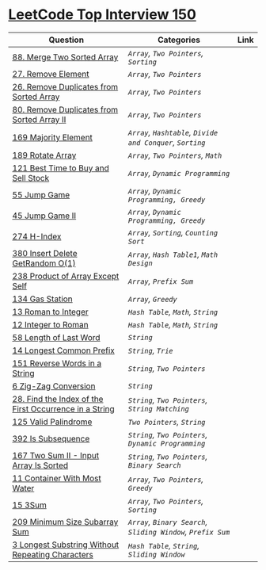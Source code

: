 # [LeetCode Top Interview 150](https://leetcode.com/studyplan/top-interview-150/)


|    Question    |          Categories           |           Link              |
|----------------|-------------------------------|-----------------------------|
|<a href="https://github.com/muhammedsamal/LeetCode-Top-Interview-150/tree/main/Array%5CString/88%20Merge%20Sorted%20Array">88. Merge Two Sorted Array</a>|*`Array`, `Two Pointers`, `Sorting`*           |           |
|<a href="https://github.com/muhammedsamal/LeetCode-Top-Interview-150/tree/main/Array%5CString/27%20Remove%20Element">27. Remove Element </a>         |*`Array`, `Two Pointers`*            |           |
|<a href="https://github.com/muhammedsamal/LeetCode-Top-Interview-150/tree/main/Array%5CString/26%20Remove%20Duplicates%20from%20Sorted%20Array">26. Remove Duplicates from Sorted Array </a>         |*`Array`, `Two Pointers`*            |           |
|<a href="https://github.com/muhammedsamal/LeetCode-Top-Interview-150/tree/main/Array%5CString/80%20Remove%20Duplicates%20From%20Sorted%20Array%20II">80. Remove Duplicates from Sorted Array II</a>         |*`Array`, `Two Pointers`*            |           |
|<a href="https://github.com/muhammedsamal/LeetCode-Top-Interview-150/tree/main/Array%5CString/169%20Majority%20Element">169 Majority Element </a>         |*`Array`, `Hashtable`, `Divide and Conquer`, `Sorting`*            |           |
|<a href="https://github.com/muhammedsamal/LeetCode-Top-Interview-150/tree/main/Array%5CString/189%20Rotate%20Array">189 Rotate Array </a>         |*`Array`, `Two Pointers`, `Math`*            |           |
|<a href="https://github.com/muhammedsamal/LeetCode-Top-Interview-150/tree/main/Array%5CString/121%20Best%20Time%20to%20Buy%20and%20Sell%20Stock">121 Best Time to Buy and Sell Stock </a>         |*`Array`, `Dynamic Programming`*            |           |
|<a href="https://github.com/muhammedsamal/LeetCode-Top-Interview-150/tree/main/Array%5CString/55%20Jump%20Game">55 Jump Game </a>         |*`Array`, `Dynamic Programming, Greedy`*            |           |
|<a href="https://github.com/muhammedsamal/LeetCode-Top-Interview-150/tree/main/Array%5CString/45%20Jump%20Game%20II">45 Jump Game II </a>         |*`Array`, `Dynamic Programming, Greedy`*            |           |
|<a href="https://github.com/muhammedsamal/LeetCode-Top-Interview-150/tree/main/Array%5CString/274%20H-Index">274 H-Index </a>         |*`Array`, `Sorting`, `Counting Sort`*            |           |
|<a href="https://github.com/muhammedsamal/LeetCode-Top-Interview-150/tree/main/Array%5CString/380%20Insert%20Delete%20GetRandom%20O(1)">380 Insert Delete GetRandom O(1) </a>         |*`Array`, `Hash Table1`, `Math` `Design`*            |           |
|<a href="https://github.com/muhammedsamal/LeetCode-Top-Interview-150/tree/main/Array%5CString/238%20Product%20of%20Array%20Except%20Self">238 Product of Array Except Self </a>         |*`Array`, `Prefix Sum`*            |           |
|<a href="https://github.com/muhammedsamal/LeetCode-Top-Interview-150/tree/main/Array%5CString/134%20Gas%20Station">134 Gas Station </a>         |*`Array`, `Greedy`*            |           |
|<a href="https://github.com/muhammedsamal/LeetCode-Top-Interview-150/tree/main/Array%5CString/13%20Roman%20to%20Integer">13 Roman to Integer </a>         |*`Hash Table`, `Math`, `String`*            |           |
|<a href="https://github.com/muhammedsamal/LeetCode-Top-Interview-150/tree/main/Array%5CString/12%20Integer%20to%20Roman">12 Integer to Roman </a>         |*`Hash Table`, `Math`, `String`*            |           |
|<a href="https://github.com/muhammedsamal/LeetCode-Top-Interview-150/tree/main/Array%5CString/58%20Length%20of%20the%20Last%20Word">58 Length of Last Word </a>         |*`String`*            |           |
|<a href="https://github.com/muhammedsamal/LeetCode-Top-Interview-150/tree/main/Array%5CString/14%20Longest%20Common%20Prefix">14 Longest Common Prefix </a>         |*`String`, `Trie`*            |           |
|<a href="https://github.com/muhammedsamal/LeetCode-Top-Interview-150/tree/main/Array%5CString/151%20Reverse%20Words%20in%20a%20String">151 Reverse Words in a String</a>         |*`String`, `Two Pointers`*            |           |
|<a href="https://github.com/muhammedsamal/LeetCode-Top-Interview-150/tree/main/Array%5CString/6%20Zig-Zag%20Conversion">6 Zig-Zag Conversion</a>         |*`String`*            |           |
|<a href="https://github.com/muhammedsamal/LeetCode-Top-Interview-150/tree/main/Array%5CString/28%20Find%20the%20Index%20of%20the%20First%20Occurrence%20in%20a%20String">28. Find the Index of the First Occurrence in a String</a>         |*`String`, `Two Pointers`, `String Matching`*            |           |
|<a href="https://github.com/muhammedsamal/LeetCode-Top-Interview-150/tree/main/Two%20Pointers/125%20Valid%20Palindrome">125 Valid Palindrome</a>         |*`Two Pointers`, `String`*            |           |
|<a href="https://github.com/muhammedsamal/LeetCode-Top-Interview-150/tree/main/Two%20Pointers/392%20Is%20Subsequence">392 Is Subsequence</a>         |*`String`, `Two Pointers`, `Dynamic Programming`*            |           |
|<a href="https://github.com/muhammedsamal/LeetCode-Top-Interview-150/tree/main/Two%20Pointers/67%20Two%20Sum%20II%20-%20Input%20Array%20Is%20Sorted">167 Two Sum II - Input Array Is Sorted</a>         |*`String`, `Two Pointers`, `Binary Search`*            |           |
|<a href="https://github.com/muhammedsamal/LeetCode-Top-Interview-150/tree/main/Two%20Pointers/11%20Container%20With%20Most%20Water">11 Container With Most Water</a>         |*`Array`, `Two Pointers`, `Greedy`*            |           |
|<a href="https://github.com/muhammedsamal/LeetCode-Top-Interview-150/tree/main/Two%20Pointers/15%203Sum">15 3Sum</a>         |*`Array`, `Two Pointers`, `Sorting`*            |           |
|<a href="https://github.com/muhammedsamal/LeetCode-Top-Interview-150/tree/main/Sliding%20Window/209%20Minimum%20Size%20Subarray%20Sum">209 Minimum Size Subarray Sum</a>         |*`Array`, `Binary Search`, `Sliding Window`, `Prefix Sum`*            |           |
|<a href="https://github.com/muhammedsamal/LeetCode-Top-Interview-150/tree/main/Sliding%20Window/3%20Longest%20Substring%20Without%20Repeating%20Characters">3 Longest Substring Without Repeating Characters</a>         |*`Hash Table`, `String`, `Sliding Window`*            |           |
